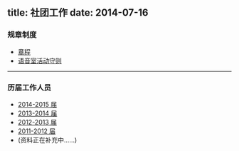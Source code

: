 title: 社团工作
date: 2014-07-16
---

### 规章制度

* [章程](/work/articles_of_cptsct/)
* [语音室活动守则](/2014/05/computer_room_rules/)

---

### 历届工作人员

* [2014-2015 届](/work/2014-2015/)
* [2013-2014 届](/work/2013-2014/)
* [2012-2013 届](/work/2012-2013/)
* [2011-2012 届](/work/2011-2012/)
* (资料正在补充中……)